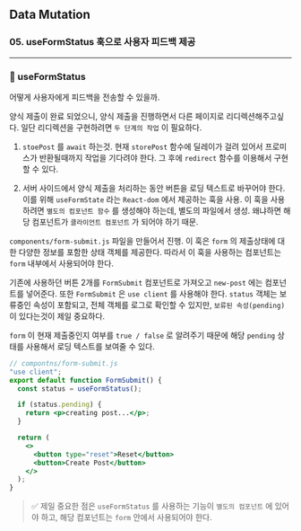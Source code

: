 ## Data Mutation

### 05. useFormStatus 훅으로 사용자 피드백 제공

---

### 📌 useFormStatus

어떻게 사용자에게 피드백을 전송할 수 있을까.

양식 제출이 완료 되었으니, 양식 제출을 진행하면서 다른 페이지로 리디렉션해주고싶다.
일단 리디렉션을 구현하려면 `두 단계의 작업` 이 필요하다.

1. `stoePost` 를 `await` 하는것. 현재 `storePost` 함수에 딜레이가 걸려 있어서 프로미스가 반환될때까지 작업을 기다려야 한다. 그 후에 `redirect` 함수를 이용해서 구현할 수 있다.

2. 서버 사이드에서 양식 제출을 처리하는 동안 버튼을 로딩 텍스트로 바꾸어야 한다.
   이를 위해 `useFormState` 라는 `React-dom` 에서 제공하는 훅을 사용.
   이 훅을 사용하려면 `별도의 컴포넌트 함수` 를 생성해야 하는데, 별도의 파일에서 생성.
   왜냐하면 해당 컴포넌트가 `클라이언트 컴포넌트` 가 되어야 하기 때문.

`components/form-submit.js` 파일을 만들어서 진행.
이 훅은 `form` 의 제출상태에 대한 다양한 정보를 포함한 상태 객체를 제공한다. 따라서 이 훅을 사용하는 컴포넌트는 `form` 내부에서 사용되어야 한다.

기존에 사용하던 버튼 2개를 `FormSubmit` 컴포넌트로 가져오고 `new-post` 에는 컴포넌트를 넣어준다. 또한 `FormSubmit` 은 `use client` 를 사용해야 한다.
`status` 객체는 보류중인 속성이 포함되고, 전체 객체를 로그로 확인할 수 있지만, `보류된 속성(pending)` 이 있다는것이 제일 중요하다.

`form` 이 현재 제출중인지 여부를 `true / false` 로 알려주기 때문에 해당 `pending` 상태를 사용해서 로딩 텍스트를 보여줄 수 있다.

```jsx
// compontns/form-submit.js
"use client";
export default function FormSubmit() {
  const status = useFormStatus();

  if (status.pending) {
    return <p>creating post...</p>;
  }

  return (
    <>
      <button type="reset">Reset</button>
      <button>Create Post</button>
    </>
  );
}
```

> ✅ 제일 중요한 점은 `useFormStatus` 를 사용하는 기능이 `별도의 컴포넌트` 에 있어야 하고, 해당 컴포넌트는 `form` 안에서 사용되어야 한다.

